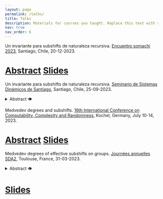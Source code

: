 ```yaml
---
layout: page
permalink: /talks/
title: Talks
description: Materials for courses you taught. Replace this text with your description.
nav: true
nav_order: 6
---
```


Un invariante para subshifts de naturaleza recursiva. [Encuentro somachi 2023](https://sites.google.com/uchile.cl/somachi2023/actividades-cient%C3%ADficas/sesiones-tem%C3%A1ticas), Santiago, Chile, 20-12-2023. 

# [Abstract](files/talk_4_abstract.pdf) [Slides](files/talk_4.pdf)

Un invariante para subshifts de naturaleza recursiva. [Seminario de Sistemas Dinámicos de Santiago](http://www.dynamicalsystems.cl/?page_id=286),  Santiago, Chile, 25-09-2023. 

<details><summary> Abstract 👁 </summary> En 1974 Hanf y Myers exhibiron un subshift de tipo finito en $\mathbb{Z}^2$ cuyas configuraciones son todas incalculables en el sentido de la teoria de la recursión. En esta charla discutiremos cómo este fenómeno se captura con un invariante dinámico para subshifts, el invariante m. Este invariante comparte algunas propiedades con la entropía topológica como no aumentar por factores. También se relaciona con otras propiedades de origen dinámico y topológico tales como la aperiodicidad o la existencia puntos aislados en el espacio de todos los subshifts. </details>

Medvedev degrees and subshifts. [16th International Conference on Computability, Complexity and Randomness](http://cca-net.de/ccr2023/), Kochel, Germany, July 10-14, 2023.  


# [Abstract](files/talk_3_abstract.pdf) [Slides](files/talk_3.pdf)


Medvedev degrees of effective subshifts on groups. [Journées annuelles SDA2](https://indico.math.cnrs.fr/event/9357/), Toulouse, France, 31-03-2023. 

<details><summary> Abstract 👁 </summary>
It is known that the class of effective subshifts in $\mathbb{Z}$ can attain all $\Pi_1$ Medvedev degrees. In this talk we will discuss how this result extends to the class of finitely generated groups with decidable word problem. 
This involves codifying translation-like actions by $\mathbb{Z}$ as a subshift, and takes us to the problem of the computability of translation-like actions on locally finite graphs.</details>

# [Slides](files/talk_2.pdf)
